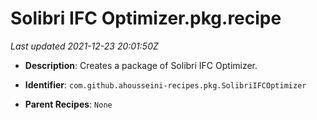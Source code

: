 # Solibri IFC Optimizer.pkg.recipe

_Last updated 2021-12-23 20:01:50Z_

- **Description**: Creates a package of Solibri IFC Optimizer.

- **Identifier**: `com.github.ahousseini-recipes.pkg.SolibriIFCOptimizer`

- **Parent Recipes**: `None`
